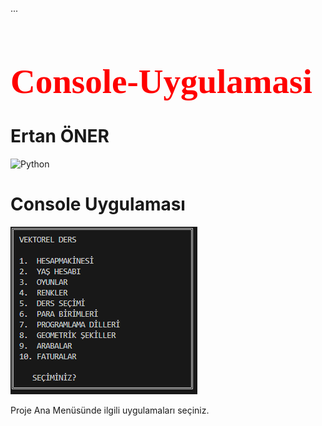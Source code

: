 ...
<h1 style="color:red; font-family:Times New Roman; font-size:55px"> Console-Uygulamasi </h1>

<h1>Ertan ÖNER </h1>

<img src="https://www.python.org/static/img/python-logo.png" alt="Python"/>

# Console Uygulaması

<img src="img/anamenu.png" alt="Alt Menu"/>

<br>

Proje Ana Menüsünde ilgili uygulamaları seçiniz.